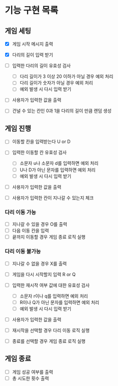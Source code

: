 # 기능 구현 목록

## 게임 세팅

- [x] 게임 시작 메시지 출력
- [x] 다리의 길이 입력 받기
- [ ] 입력한 다리의 길이 유효성 검사

  - [ ] 다리 길이가 3 이상 20 이하가 아닐 경우 예외 처리
  - [ ] 다리 길이가 숫자가 아닐 경우 예외 처리
  - [ ] 예외 발생 시 다시 입력 받기

- [ ] 사용자가 입력한 값을 출력
- [ ] 건널 수 있는 칸인 0과 1을 다리의 길이 만큼 랜덤 생성

## 게임 진행

- [ ] 이동할 칸을 입력받는다 U or D
- [ ] 입력한 이동할 칸 유효성 검사

  - [ ] 소문자 u나 소문자 d를 입력하면 예외 처리
  - [ ] U나 D가 아닌 문자를 입력하면 예외 처리
  - [ ] 예외 발생 시 다시 입력 받기

- [ ] 사용자가 입력한 값을 출력
- [ ] 사용자가 입력한 칸이 지나갈 수 있는지 체크

### 다리 이동 가능

- [ ] 지나갈 수 있을 경우 O를 출력
- [ ] 다음 이동 칸을 입력
- [ ] 끝까지 이동할 경우 게임 종료 로직 실행

### 다리 이동 불가능

- [ ] 지나갈 수 없을 경우 X를 출력
- [ ] 게임을 다시 시작할지 입력 R or Q
- [ ] 입력한 재시작 여부 값에 대한 유효성 검사

  - [ ] 소문자 r이나 q를 입력하면 예외 처리
  - [ ] R이나 Q가 아닌 문자를 입력하면 예외 처리
  - [ ] 예외 발생 시 다시 입력 받기

- [ ] 사용자가 입력한 값을 출력
- [ ] 재시작을 선택할 경우 다리 이동 로직 실행
- [ ] 종료를 선택할 경우 게임 종료 로직 실행

## 게임 종료

- [ ] 게임 성공 여부를 출력
- [ ] 총 시도한 횟수 출력
